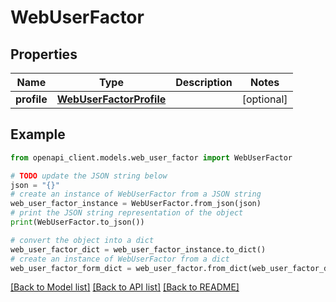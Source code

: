 # WebUserFactor


## Properties

Name | Type | Description | Notes
------------ | ------------- | ------------- | -------------
**profile** | [**WebUserFactorProfile**](WebUserFactorProfile.md) |  | [optional] 

## Example

```python
from openapi_client.models.web_user_factor import WebUserFactor

# TODO update the JSON string below
json = "{}"
# create an instance of WebUserFactor from a JSON string
web_user_factor_instance = WebUserFactor.from_json(json)
# print the JSON string representation of the object
print(WebUserFactor.to_json())

# convert the object into a dict
web_user_factor_dict = web_user_factor_instance.to_dict()
# create an instance of WebUserFactor from a dict
web_user_factor_form_dict = web_user_factor.from_dict(web_user_factor_dict)
```
[[Back to Model list]](../README.md#documentation-for-models) [[Back to API list]](../README.md#documentation-for-api-endpoints) [[Back to README]](../README.md)



